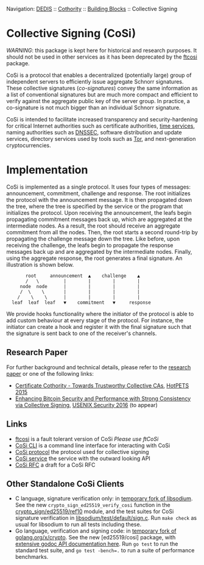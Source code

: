Navigation: [DEDIS](https://github.com/dedis/doc/tree/master/README.md) ::
[Cothority](../README.md) ::
[Building Blocks](../doc/BuildingBlocks.md) ::
Collective Signing

# Collective Signing (CoSi)

*WARNING*: this package is kept here for historical and research purposes. It
should not be used in other services as it has been deprecated by the
[ftcosi](../ftcosi)
package.

CoSi is a protocol that enables a decentralized (potentially large) group of
independent servers to efficiently issue aggregate Schnorr signatures. These
collective signatures (*co-signatures*) convey the same information as a list of
conventional signatures but are much more compact and efficient to verify against
the aggregate public key of the server group. In practice, a co-signature is not
much bigger than an individual Schnorr signature.

CoSi is intended to facilitate increased transparency and security-hardening
for critical Internet authorities such as certificate authorities,
[time services](http://www.nist.gov/pml/div688/grp40/its.cfm),
naming authorities such as [DNSSEC](http://www.dnssec.net),
software distribution and update services,
directory services used by tools such as [Tor](https://www.torproject.org),
and next-generation cryptocurrencies.

# Implementation

CoSi is implemented as a single protocol. It uses four types of messages:
announcement, commitment, challenge and response. The root initializes the
protocol with the announcement message. It is then propagated down the tree,
where the tree is specified by the service or the program that initializes the
protocol. Upon receiving the announcement, the leafs begin propagating
commitment messages back up, which are aggregated at the intermediate nodes.
As a result, the root should receive an aggregate commitment from all the
nodes. Then, the root starts a second round-trip by propagating the challenge
message down the tree. Like before, upon receiving the challenge, the leafs
begin to propagate the response messages back up and are aggregated by the
intermediate nodes. Finally, using the aggregate response, the root generates
a final signature. An illustration is shown below.

```
       root     announcement  ▲    challenge    ▲
       /   \         |        |        |        |
     node  node      |        |        |        |
     /  \    \       |        |        |        |
    /    \    \      |        |        |        |
  leaf  leaf  leaf   ▼    commitment   ▼     response
```

We provide hooks functionality where the initiator of the protocol is able to
add custom behaviour at every stage of the protocol. For instance, the
initiator can create a hook and register it with the final signature such that
the signature is sent back to one of the receiver's channels.

## Research Paper

For further background and technical details, please refer to the
[research paper](http://arxiv.org/pdf/1503.08768.pdf) or one of the following
links:

- [Certificate Cothority - Towards Trustworthy Collective CAs](https://petsymposium.org/2015/papers/syta-cc-hotpets2015.pdf),
[HotPETS 2015](https://petsymposium.org/2015/hotpets.php)
- [Enhancing Bitcoin Security and Performance with Strong Consistency via Collective Signing](http://arxiv.org/abs/1602.06997),
[USENIX Security 2016](https://www.usenix.org/conference/usenixsecurity16) (to appear)

## Links

- [ftcosi](../ftcosi) is a fault tolerant version of CoSi *Please use ftCoSi*
- [CoSi CLI](CLI.md) is a command line interface for interacting with CoSi
- [CoSi protocol](protocol) the protocol used for collective signing
- [CoSi service](service) the service with the outward looking API
- [CoSi RFC]((https://github.com/dedis/doc/tree/master/README.md)/cosi) a draft for a CoSi RFC

## Other Standalone CoSi Clients

- C language, signature verification only: in [temporary fork of libsodium](https://github.com/bford/libsodium).
See the new `crypto_sign_ed25519_verify_cosi` function in the
[crypto_sign/ed25519/ref10](https://github.com/bford/libsodium/blob/master/src/libsodium/crypto_sign/ed25519/ref10/open.c)
module, and the test suites for CoSi signature verification in
[libsodium/test/default/sign.c](https://github.com/bford/libsodium/blob/master/test/default/sign.c).
Run `make check` as usual for libsodium to run all tests including these.
- Go language, verification and signing code: in
[temporary fork of golang.org/x/crypto](https://github.com/bford/golang-x-crypto).
See the new [ed25519/cosi] package, with
[extensive godoc API documentation here](https://godoc.org/github.com/bford/golang-x-crypto/ed25519/cosi).
Run `go test` to run the standard test suite, and `go test -bench=.` to run a
suite of performance benchmarks.
